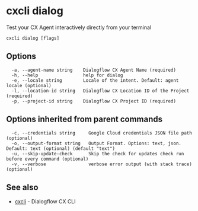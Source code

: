 # cxcli dialog

Test your CX Agent interactively directly from your terminal

```
cxcli dialog [flags]
```

## Options

```
  -a, --agent-name string    Dialogflow CX Agent Name (required)
  -h, --help                 help for dialog
  -e, --locale string        Locale of the intent. Default: agent locale (optional)
  -l, --location-id string   Dialogflow CX Location ID of the Project (required)
  -p, --project-id string    Dialogflow CX Project ID (required)
```

## Options inherited from parent commands

```
  -c, --credentials string     Google Cloud credentials JSON file path (optional)
  -o, --output-format string   Output Format. Options: text, json. Default: text (optional) (default "text")
  -u, --skip-update-check      Skip the check for updates check run before every command (optional)
  -v, --verbose                verbose error output (with stack trace) (optional)
```

## See also

* [cxcli](/cmd/cxcli/)	 - Dialogflow CX CLI


